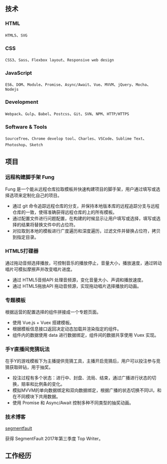 ## 技术

### HTML
`HTML5`、`SVG`

### CSS
`CSS3`、`Sass`、`Flexbox layout`、`Responsive web design`

### JavaScript
`ES6`、`DOM`、`Module`、`Promise`、`Async/Await`、`Vue`、`MVVM`、`jQuery`、`Mocha`、`Nodejs`

### Development
`Webpack`、`Gulp`、`Babel`、`Postcss`、`Git`、`SVN`、`NPM`、`HTTP/HTTPS`

### Software & Tools
`SourceTree`、`Chrome develop tool`、`Charles`、`VSCode`、`Sublime Text`、`Photoshop`、`Sketch`

## 项目

### 远程构建脚手架 Fung

Fung 是一个能从远程仓库拉取模板并快速构建项目的脚手架，用户通过填写或选择选项来定制化自己的项目。

* 通过 git 命令追踪远程仓库的分支，并保持本地版本库的远程追踪分支与远程仓库的一致，使得准确获得远程仓库的上的所有模板。
* 通过配置文件进行问题配置，在构建的时候显示让用户填写或选择，填写或选择的结果将替换文件中的占位符。
* 对拉取到本地的模板进行广度遍历和深度遍历，过滤文件并替换占位符，拷贝到指定目录。

### HTML5打碟器

通过拖动音频选择播放，可控制音乐的播放停止，音量大小，播放速度，通过转动唱片可模拟摩擦声并改变唱片进度。

* 通过 HTML5音频API 处理音频源，变化音量大小、声调和播放速度。
* 通过 HTML5拖放API 拖动音频源，实现拖动唱片选择播放的动画。

### 专题模板

根据运营的配置选择的组件拼接成一个专题页面。

* 使用 Vue.js + Vuex 搭建模板。
* 根据模板信息接口返回决定动态加载并渲染指定的组件。
* 组件内的数据使用 data 进行数据绑定，组件间的数据共享使用 Vuex 实现。

### 手Y直播间竞猜玩法

在手Y的游戏模板下为主播提供竞猜工具，主播开启竞猜后，用户可以投注参与竞猜获取碎钻，用于抽奖。

* 投注过程有多个状态：进行中、封盘、流局、结束，通过广播进行状态的切换，赔率和比例条的变化。
* 模拟MVVM的单向数据绑定和双向数据绑定，根据广播的状态切换不同UI，和在不同模块下共用数据。
* 使用 Promise 和 Async/Await 控制多种不同类型的抽奖动画。

### 技术博客

[segmentfault](https://segmentfault.com/u/leechikit/articles)

获得 SegmentFault 2017年第三季度 Top Writer。

## 工作经历
